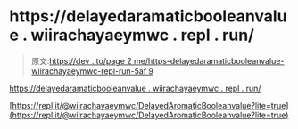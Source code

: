 # https://delayedaramaticbooleanvalue . wiirachayaeymwc . repl . run/

> 原文:[https://dev . to/page 2 me/https-delayedaramaticbooleanvalue-wiirachayaeymwc-repl-run-5af 9](https://dev.to/page2me/https-delayedaromaticbooleanvalue-wiirachayaeymwc-repl-run-5af9)

[https://delayedaramaticbooleanvalue . wiirachayaeymwc . repl . run/](https://delayedaromaticbooleanvalue.wiirachayaeymwc.repl.run/)

[https://repl.it/@wiirachayaeymwc/DelayedAromaticBooleanvalue?lite=true](https://repl.it/@wiirachayaeymwc/DelayedAromaticBooleanvalue?lite=true)